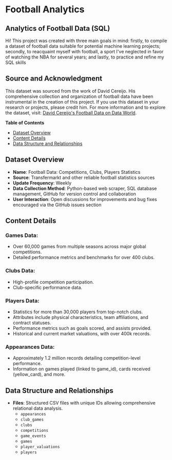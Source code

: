 # Football Analytics
## Analytics of Football Data (SQL)

Hi! This project was created with three main goals in mind: firstly, to compile a dataset of football data suitable for potential machine learning projects; secondly, to reacquaint myself with football, a sport I've neglected in favor of watching the NBA for several years; and lastly, to practice and refine my SQL skills

## Source and Acknowledgment
This dataset was sourced from the work of David Cereijo. His comprehensive collection and organization of football data have been instrumental in the creation of this project. If you use this dataset in your research or projects, please credit him.
For more information and to explore the dataset, visit: [David Cereijo's Football Data on Data World](https://data.world/dcereijo).

**Table of Contents**
- [Dataset Overview](#dataset-overview)
- [Content Details](#content-details)
- [Data Structure and Relationships](#data-structure-and-relationships)

## Dataset Overview
- **Name**: Football Data: Competitions, Clubs, Players Statistics
- **Source**: Transfermarkt and other reliable football statistics sources
- **Update Frequency**: Weekly
- **Data Collection Method**: Python-based web scraper, SQL database management, GitHub for version control and collaboration
- **User Interaction**: Open discussions for improvements and bug fixes encouraged via the GitHub issues section

## Content Details
### Games Data:
- Over 60,000 games from multiple seasons across major global competitions.
- Detailed performance metrics and benchmarks for over 400 clubs.

### Clubs Data:
- High-profile competition participation.
- Club-specific performance data.

### Players Data:
- Statistics for more than 30,000 players from top-notch clubs.
- Attributes include physical characteristics, team affiliations, and contract statuses.
- Performance metrics such as goals scored, and assists provided.
- Historical and current market valuations, with over 400k records.

### Appearances Data:
- Approximately 1.2 million records detailing competition-level performance.
- Information on games played (linked to game_id), cards received (yellow_card), and more.

## Data Structure and Relationships
- **Files**: Structured CSV files with unique IDs allowing comprehensive relational data analysis.
  - `appearances`
  - `club_games`
  - `clubs`
  - `competitions`
  - `game_events`
  - `games`
  - `player_valuations`
  - `players`
